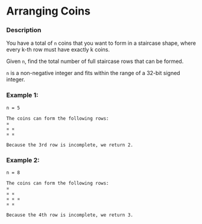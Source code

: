 # Arranging Coins

### Description
You have a total of `n` coins that you want to form in a staircase shape, where every k-th row must have exactly k coins.

Given `n`, find the total number of full staircase rows that can be formed.

`n` is a non-negative integer and fits within the range of a 32-bit signed integer.

### Example 1:
```
n = 5

The coins can form the following rows:
¤
¤ ¤
¤ ¤

Because the 3rd row is incomplete, we return 2.
```

### Example 2:
```
n = 8

The coins can form the following rows:
¤
¤ ¤
¤ ¤ ¤
¤ ¤

Because the 4th row is incomplete, we return 3.
```
